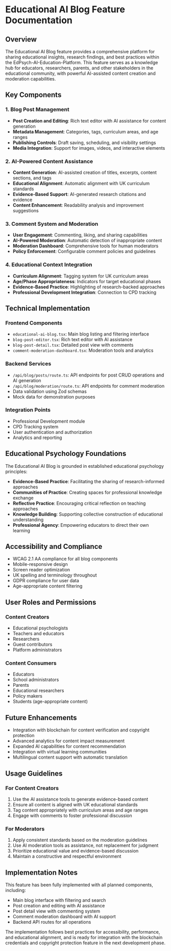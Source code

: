 # Educational AI Blog Feature Documentation

## Overview

The Educational AI Blog feature provides a comprehensive platform for sharing educational insights, research findings, and best practices within the EdPsych-AI-Education-Platform. This feature serves as a knowledge hub for educators, researchers, parents, and other stakeholders in the educational community, with powerful AI-assisted content creation and moderation capabilities.

## Key Components

### 1. Blog Post Management
- **Post Creation and Editing**: Rich text editor with AI assistance for content generation
- **Metadata Management**: Categories, tags, curriculum areas, and age ranges
- **Publishing Controls**: Draft saving, scheduling, and visibility settings
- **Media Integration**: Support for images, videos, and interactive elements

### 2. AI-Powered Content Assistance
- **Content Generation**: AI-assisted creation of titles, excerpts, content sections, and tags
- **Educational Alignment**: Automatic alignment with UK curriculum standards
- **Evidence-Based Support**: AI-generated research citations and evidence
- **Content Enhancement**: Readability analysis and improvement suggestions

### 3. Comment System and Moderation
- **User Engagement**: Commenting, liking, and sharing capabilities
- **AI-Powered Moderation**: Automatic detection of inappropriate content
- **Moderation Dashboard**: Comprehensive tools for human moderators
- **Policy Enforcement**: Configurable comment policies and guidelines

### 4. Educational Context Integration
- **Curriculum Alignment**: Tagging system for UK curriculum areas
- **Age/Phase Appropriateness**: Indicators for target educational phases
- **Evidence-Based Practice**: Highlighting of research-backed approaches
- **Professional Development Integration**: Connection to CPD tracking

## Technical Implementation

### Frontend Components
- `educational-ai-blog.tsx`: Main blog listing and filtering interface
- `blog-post-editor.tsx`: Rich text editor with AI assistance
- `blog-post-detail.tsx`: Detailed post view with comments
- `comment-moderation-dashboard.tsx`: Moderation tools and analytics

### Backend Services
- `/api/blog/posts/route.ts`: API endpoints for post CRUD operations and AI generation
- `/api/blog/moderation/route.ts`: API endpoints for comment moderation
- Data validation using Zod schemas
- Mock data for demonstration purposes

### Integration Points
- Professional Development module
- CPD Tracking system
- User authentication and authorization
- Analytics and reporting

## Educational Psychology Foundations

The Educational AI Blog is grounded in established educational psychology principles:

- **Evidence-Based Practice**: Facilitating the sharing of research-informed approaches
- **Communities of Practice**: Creating spaces for professional knowledge exchange
- **Reflective Practice**: Encouraging critical reflection on teaching approaches
- **Knowledge Building**: Supporting collective construction of educational understanding
- **Professional Agency**: Empowering educators to direct their own learning

## Accessibility and Compliance

- WCAG 2.1 AA compliance for all blog components
- Mobile-responsive design
- Screen reader optimization
- UK spelling and terminology throughout
- GDPR compliance for user data
- Age-appropriate content filtering

## User Roles and Permissions

### Content Creators
- Educational psychologists
- Teachers and educators
- Researchers
- Guest contributors
- Platform administrators

### Content Consumers
- Educators
- School administrators
- Parents
- Educational researchers
- Policy makers
- Students (age-appropriate content)

## Future Enhancements

- Integration with blockchain for content verification and copyright protection
- Advanced analytics for content impact measurement
- Expanded AI capabilities for content recommendation
- Integration with virtual learning communities
- Multilingual content support with automatic translation

## Usage Guidelines

### For Content Creators
1. Use the AI assistance tools to generate evidence-based content
2. Ensure all content is aligned with UK educational standards
3. Tag content appropriately with curriculum areas and age ranges
4. Engage with comments to foster professional discussion

### For Moderators
1. Apply consistent standards based on the moderation guidelines
2. Use AI moderation tools as assistance, not replacement for judgment
3. Prioritize educational value and evidence-based discussion
4. Maintain a constructive and respectful environment

## Implementation Notes

This feature has been fully implemented with all planned components, including:
- Main blog interface with filtering and search
- Post creation and editing with AI assistance
- Post detail view with commenting system
- Comment moderation dashboard with AI support
- Backend API routes for all operations

The implementation follows best practices for accessibility, performance, and educational alignment, and is ready for integration with the blockchain credentials and copyright protection feature in the next development phase.
